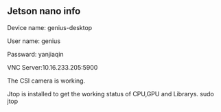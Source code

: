 ## Jetson nano info
Device name: genius-desktop

User name: genius

Passward: yanjiaqin

VNC Server:10.16.233.205:5900

The CSI camera is working.

Jtop is installed to get the working status of CPU,GPU and Librarys.
sudo jtop


